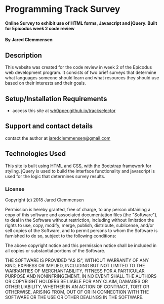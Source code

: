 # Programming Track Survey

#### Online Survey to exhibit use of HTML forms, Javascript and jQuery. Built for Epicodus week 2 code review

#### By Jared Clemmensen

## Description

This website was created for the code review in week 2 of the Epicodus web development program. It consists of two brief surveys that determine what languages someone should learn and what resources they should use based on their interests and their goals.

## Setup/Installation Requirements

* access this site at <a href>wh0pper.github.io/trackselector</a>


## Support and contact details

contact the author at jaredclemmensen@gmail.com

## Technologies Used

This site is built using HTML and CSS, with the Bootstrap framework for styling. jQuery is used to build the interface functionality and javascript is used for the logic that determines survey results.

### License

Copyright (c) 2018 Jared Clemmensen

Permission is hereby granted, free of charge, to any person obtaining a copy of this software and associated documentation files (the "Software"), to deal in the Software without restriction, including without limitation the rights to use, copy, modify, merge, publish, distribute, sublicense, and/or sell copies of the Software, and to permit persons to whom the Software is furnished to do so, subject to the following conditions:

The above copyright notice and this permission notice shall be included in all copies or substantial portions of the Software.

THE SOFTWARE IS PROVIDED "AS IS", WITHOUT WARRANTY OF ANY KIND, EXPRESS OR IMPLIED, INCLUDING BUT NOT LIMITED TO THE WARRANTIES OF MERCHANTABILITY, FITNESS FOR A PARTICULAR PURPOSE AND NONINFRINGEMENT. IN NO EVENT SHALL THE AUTHORS OR COPYRIGHT HOLDERS BE LIABLE FOR ANY CLAIM, DAMAGES OR OTHER LIABILITY, WHETHER IN AN ACTION OF CONTRACT, TORT OR OTHERWISE, ARISING FROM, OUT OF OR IN CONNECTION WITH THE SOFTWARE OR THE USE OR OTHER DEALINGS IN THE SOFTWARE.
